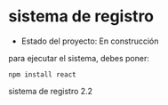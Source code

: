 <h1> sistema de registro </h1>

- Estado del proyecto: En construcción
  
para ejecutar el sistema, debes poner:

 ```npm install react```
 
sistema de registro 2.2
